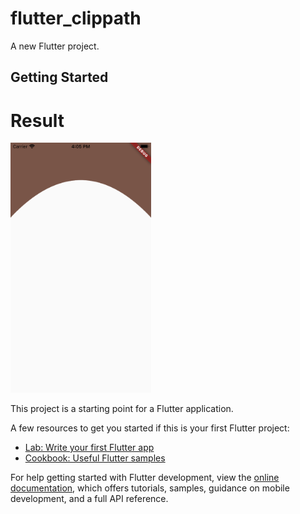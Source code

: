 # flutter_clippath

A new Flutter project.

## Getting Started
# Result 

<img src ="https://github.com/Mirzaazmath/flutter_clippath_clipper_example/blob/Wave2/assets/result.png" height="400">

This project is a starting point for a Flutter application.

A few resources to get you started if this is your first Flutter project:

- [Lab: Write your first Flutter app](https://docs.flutter.dev/get-started/codelab)
- [Cookbook: Useful Flutter samples](https://docs.flutter.dev/cookbook)

For help getting started with Flutter development, view the
[online documentation](https://docs.flutter.dev/), which offers tutorials,
samples, guidance on mobile development, and a full API reference.
